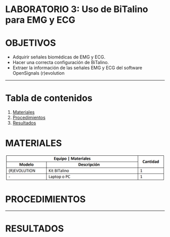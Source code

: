 # **LABORATORIO 3: Uso de BiTalino para EMG y ECG**

# OBJETIVOS
-  Adquirir señales biomédicas de EMG y ECG.
- Hacer una correcta configuración de BiTalino.
- Extraer la información de las señales EMG y ECG del software OpenSignals (r)evolution

***

# **Tabla de contenidos**

1. [Materiales](#id1)
2. [Procedimientos](#id2)
3. [Resultados](#id3)


# MATERIALES <a name="id1"></a>
<p align="justify">
<p align="center"><img src="/Imagenes/materiales_lab3.png"></p>
</p>


# PROCEDIMIENTOS <a name="id2"></a>
<p align="justify">

</p>

***

# RESULTADOS <a name="id3"></a>
<p align="justify">

</p>